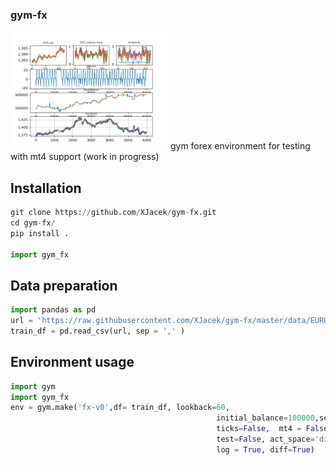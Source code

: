
### gym-fx
<img src="doc/report.png" width="50%">
gym forex environment for testing with mt4 support (work in progress)

## Installation

```python
git clone https://github.com/XJacek/gym-fx.git
cd gym-fx/
pip install .

import gym_fx
```

## Data preparation
```python
import pandas as pd
url = 'https://raw.githubusercontent.com/XJacek/gym-fx/master/data/EURUSD_M5.csv'
train_df = pd.read_csv(url, sep = ',' )
```

## Environment usage
```python
import gym
import gym_fx
env = gym.make('fx-v0',df= train_df, lookback=60,
                                              initial_balance=100000,serial=True,
                                              ticks=False,  mt4 = False,
                                              test=False, act_space='discrete', obs_space ='box',
                                              log = True, diff=True)
                                              
```
